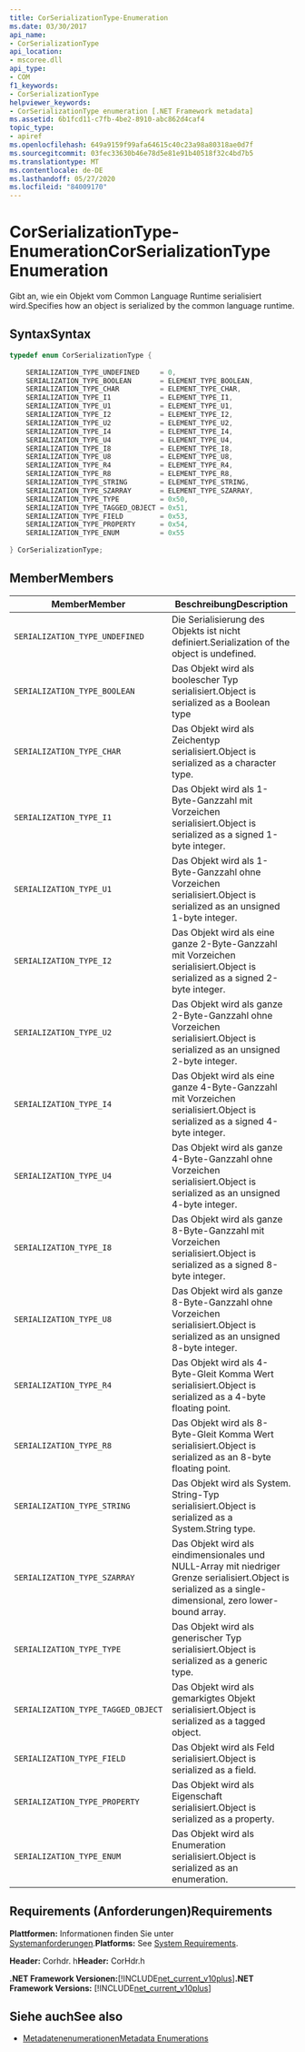 ```yaml
---
title: CorSerializationType-Enumeration
ms.date: 03/30/2017
api_name:
- CorSerializationType
api_location:
- mscoree.dll
api_type:
- COM
f1_keywords:
- CorSerializationType
helpviewer_keywords:
- CorSerializationType enumeration [.NET Framework metadata]
ms.assetid: 6b1fcd11-c7fb-4be2-8910-abc862d4caf4
topic_type:
- apiref
ms.openlocfilehash: 649a9159f99afa64615c40c23a98a80318ae0d7f
ms.sourcegitcommit: 03fec33630b46e78d5e81e91b40518f32c4bd7b5
ms.translationtype: MT
ms.contentlocale: de-DE
ms.lasthandoff: 05/27/2020
ms.locfileid: "84009170"
---
```

# <a name="corserializationtype-enumeration"></a><span data-ttu-id="1ad60-102">CorSerializationType-Enumeration</span><span class="sxs-lookup"><span data-stu-id="1ad60-102">CorSerializationType Enumeration</span></span>
<span data-ttu-id="1ad60-103">Gibt an, wie ein Objekt vom Common Language Runtime serialisiert wird.</span><span class="sxs-lookup"><span data-stu-id="1ad60-103">Specifies how an object is serialized by the common language runtime.</span></span>  
  
## <a name="syntax"></a><span data-ttu-id="1ad60-104">Syntax</span><span class="sxs-lookup"><span data-stu-id="1ad60-104">Syntax</span></span>  
  
```cpp  
typedef enum CorSerializationType {  
  
    SERIALIZATION_TYPE_UNDEFINED     = 0,  
    SERIALIZATION_TYPE_BOOLEAN       = ELEMENT_TYPE_BOOLEAN,  
    SERIALIZATION_TYPE_CHAR          = ELEMENT_TYPE_CHAR,  
    SERIALIZATION_TYPE_I1            = ELEMENT_TYPE_I1,  
    SERIALIZATION_TYPE_U1            = ELEMENT_TYPE_U1,  
    SERIALIZATION_TYPE_I2            = ELEMENT_TYPE_I2,  
    SERIALIZATION_TYPE_U2            = ELEMENT_TYPE_U2,  
    SERIALIZATION_TYPE_I4            = ELEMENT_TYPE_I4,  
    SERIALIZATION_TYPE_U4            = ELEMENT_TYPE_U4,  
    SERIALIZATION_TYPE_I8            = ELEMENT_TYPE_I8,  
    SERIALIZATION_TYPE_U8            = ELEMENT_TYPE_U8,  
    SERIALIZATION_TYPE_R4            = ELEMENT_TYPE_R4,  
    SERIALIZATION_TYPE_R8            = ELEMENT_TYPE_R8,  
    SERIALIZATION_TYPE_STRING        = ELEMENT_TYPE_STRING,  
    SERIALIZATION_TYPE_SZARRAY       = ELEMENT_TYPE_SZARRAY,  
    SERIALIZATION_TYPE_TYPE          = 0x50,  
    SERIALIZATION_TYPE_TAGGED_OBJECT = 0x51,  
    SERIALIZATION_TYPE_FIELD         = 0x53,  
    SERIALIZATION_TYPE_PROPERTY      = 0x54,  
    SERIALIZATION_TYPE_ENUM          = 0x55  
  
} CorSerializationType;  
```  
  
## <a name="members"></a><span data-ttu-id="1ad60-105">Member</span><span class="sxs-lookup"><span data-stu-id="1ad60-105">Members</span></span>  
  
|<span data-ttu-id="1ad60-106">Member</span><span class="sxs-lookup"><span data-stu-id="1ad60-106">Member</span></span>|<span data-ttu-id="1ad60-107">Beschreibung</span><span class="sxs-lookup"><span data-stu-id="1ad60-107">Description</span></span>|  
|------------|-----------------|  
|`SERIALIZATION_TYPE_UNDEFINED`|<span data-ttu-id="1ad60-108">Die Serialisierung des Objekts ist nicht definiert.</span><span class="sxs-lookup"><span data-stu-id="1ad60-108">Serialization of the object is undefined.</span></span>|  
|`SERIALIZATION_TYPE_BOOLEAN`|<span data-ttu-id="1ad60-109">Das Objekt wird als boolescher Typ serialisiert.</span><span class="sxs-lookup"><span data-stu-id="1ad60-109">Object is serialized as a Boolean type</span></span>|  
|`SERIALIZATION_TYPE_CHAR`|<span data-ttu-id="1ad60-110">Das Objekt wird als Zeichentyp serialisiert.</span><span class="sxs-lookup"><span data-stu-id="1ad60-110">Object is serialized as a character type.</span></span>|  
|`SERIALIZATION_TYPE_I1`|<span data-ttu-id="1ad60-111">Das Objekt wird als 1-Byte-Ganzzahl mit Vorzeichen serialisiert.</span><span class="sxs-lookup"><span data-stu-id="1ad60-111">Object is serialized as a signed 1-byte integer.</span></span>|  
|`SERIALIZATION_TYPE_U1`|<span data-ttu-id="1ad60-112">Das Objekt wird als 1-Byte-Ganzzahl ohne Vorzeichen serialisiert.</span><span class="sxs-lookup"><span data-stu-id="1ad60-112">Object is serialized as an unsigned 1-byte integer.</span></span>|  
|`SERIALIZATION_TYPE_I2`|<span data-ttu-id="1ad60-113">Das Objekt wird als eine ganze 2-Byte-Ganzzahl mit Vorzeichen serialisiert.</span><span class="sxs-lookup"><span data-stu-id="1ad60-113">Object is serialized as a signed 2-byte integer.</span></span>|  
|`SERIALIZATION_TYPE_U2`|<span data-ttu-id="1ad60-114">Das Objekt wird als ganze 2-Byte-Ganzzahl ohne Vorzeichen serialisiert.</span><span class="sxs-lookup"><span data-stu-id="1ad60-114">Object is serialized as an unsigned 2-byte integer.</span></span>|  
|`SERIALIZATION_TYPE_I4`|<span data-ttu-id="1ad60-115">Das Objekt wird als eine ganze 4-Byte-Ganzzahl mit Vorzeichen serialisiert.</span><span class="sxs-lookup"><span data-stu-id="1ad60-115">Object is serialized as a signed 4-byte integer.</span></span>|  
|`SERIALIZATION_TYPE_U4`|<span data-ttu-id="1ad60-116">Das Objekt wird als ganze 4-Byte-Ganzzahl ohne Vorzeichen serialisiert.</span><span class="sxs-lookup"><span data-stu-id="1ad60-116">Object is serialized as an unsigned 4-byte integer.</span></span>|  
|`SERIALIZATION_TYPE_I8`|<span data-ttu-id="1ad60-117">Das Objekt wird als ganze 8-Byte-Ganzzahl mit Vorzeichen serialisiert.</span><span class="sxs-lookup"><span data-stu-id="1ad60-117">Object is serialized as a signed 8-byte integer.</span></span>|  
|`SERIALIZATION_TYPE_U8`|<span data-ttu-id="1ad60-118">Das Objekt wird als ganze 8-Byte-Ganzzahl ohne Vorzeichen serialisiert.</span><span class="sxs-lookup"><span data-stu-id="1ad60-118">Object is serialized as an unsigned 8-byte integer.</span></span>|  
|`SERIALIZATION_TYPE_R4`|<span data-ttu-id="1ad60-119">Das Objekt wird als 4-Byte-Gleit Komma Wert serialisiert.</span><span class="sxs-lookup"><span data-stu-id="1ad60-119">Object is serialized as a 4-byte floating point.</span></span>|  
|`SERIALIZATION_TYPE_R8`|<span data-ttu-id="1ad60-120">Das Objekt wird als 8-Byte-Gleit Komma Wert serialisiert.</span><span class="sxs-lookup"><span data-stu-id="1ad60-120">Object is serialized as an 8-byte floating point.</span></span>|  
|`SERIALIZATION_TYPE_STRING`|<span data-ttu-id="1ad60-121">Das Objekt wird als System. String-Typ serialisiert.</span><span class="sxs-lookup"><span data-stu-id="1ad60-121">Object is serialized as a System.String type.</span></span>|  
|`SERIALIZATION_TYPE_SZARRAY`|<span data-ttu-id="1ad60-122">Das Objekt wird als eindimensionales und NULL-Array mit niedriger Grenze serialisiert.</span><span class="sxs-lookup"><span data-stu-id="1ad60-122">Object is serialized as a single-dimensional, zero lower-bound array.</span></span>|  
|`SERIALIZATION_TYPE_TYPE`|<span data-ttu-id="1ad60-123">Das Objekt wird als generischer Typ serialisiert.</span><span class="sxs-lookup"><span data-stu-id="1ad60-123">Object is serialized as a generic type.</span></span>|  
|`SERIALIZATION_TYPE_TAGGED_OBJECT`|<span data-ttu-id="1ad60-124">Das Objekt wird als gemarkigtes Objekt serialisiert.</span><span class="sxs-lookup"><span data-stu-id="1ad60-124">Object is serialized as a tagged object.</span></span>|  
|`SERIALIZATION_TYPE_FIELD`|<span data-ttu-id="1ad60-125">Das Objekt wird als Feld serialisiert.</span><span class="sxs-lookup"><span data-stu-id="1ad60-125">Object is serialized as a field.</span></span>|  
|`SERIALIZATION_TYPE_PROPERTY`|<span data-ttu-id="1ad60-126">Das Objekt wird als Eigenschaft serialisiert.</span><span class="sxs-lookup"><span data-stu-id="1ad60-126">Object is serialized as a property.</span></span>|  
|`SERIALIZATION_TYPE_ENUM`|<span data-ttu-id="1ad60-127">Das Objekt wird als Enumeration serialisiert.</span><span class="sxs-lookup"><span data-stu-id="1ad60-127">Object is serialized as an enumeration.</span></span>|  
  
## <a name="requirements"></a><span data-ttu-id="1ad60-128">Requirements (Anforderungen)</span><span class="sxs-lookup"><span data-stu-id="1ad60-128">Requirements</span></span>  
 <span data-ttu-id="1ad60-129">**Plattformen:** Informationen finden Sie unter [Systemanforderungen](../../get-started/system-requirements.md).</span><span class="sxs-lookup"><span data-stu-id="1ad60-129">**Platforms:** See [System Requirements](../../get-started/system-requirements.md).</span></span>  
  
 <span data-ttu-id="1ad60-130">**Header:** Corhdr. h</span><span class="sxs-lookup"><span data-stu-id="1ad60-130">**Header:** CorHdr.h</span></span>  
  
 <span data-ttu-id="1ad60-131">**.NET Framework Versionen:**[!INCLUDE[net_current_v10plus](../../../../includes/net-current-v10plus-md.md)]</span><span class="sxs-lookup"><span data-stu-id="1ad60-131">**.NET Framework Versions:** [!INCLUDE[net_current_v10plus](../../../../includes/net-current-v10plus-md.md)]</span></span>  
  
## <a name="see-also"></a><span data-ttu-id="1ad60-132">Siehe auch</span><span class="sxs-lookup"><span data-stu-id="1ad60-132">See also</span></span>

- [<span data-ttu-id="1ad60-133">Metadatenenumerationen</span><span class="sxs-lookup"><span data-stu-id="1ad60-133">Metadata Enumerations</span></span>](metadata-enumerations.md)
